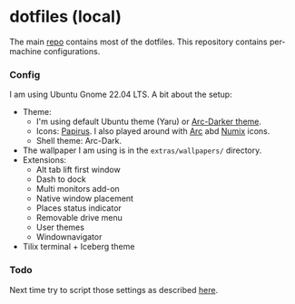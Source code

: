 # dotfiles (local)

The main [repo](https://github.com/mfedoten/dotfiles) contains most of the dotfiles. This repository contains per-machine configurations.

### Config

I am using Ubuntu Gnome 22.04 LTS. A bit about the setup:
- Theme:
  * I'm using default Ubuntu theme (Yaru) or [Arc-Darker theme](https://github.com/jnsh/arc-theme).
  * Icons: [Papirus](https://github.com/PapirusDevelopmentTeam/papirus-icon-theme). I also played around with [Arc](https://github.com/horst3180/arc-icon-theme) abd [Numix](https://itsfoss.com/install-numix-ubuntu/) icons.
  * Shell theme: Arc-Dark.
- The wallpaper I am using is in the `extras/wallpapers/` directory.
- Extensions:
  * Alt tab lift first window
  * Dash to dock
  * Multi monitors add-on
  * Native window placement
  * Places status indicator
  * Removable drive menu
  * User themes
  * Windownavigator
- Tilix terminal + Iceberg theme

### Todo

Next time try to script those settings as described [here](https://askubuntu.com/questions/971067/how-can-i-script-the-settings-made-by-gnome-tweak-tool).
